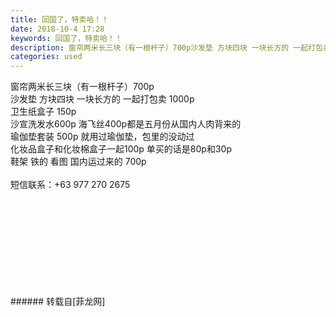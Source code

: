 ```yaml
---
title: 回国了，特卖哈！！
date: 2018-10-4 17:28
keywords: 回国了，特卖哈！！
description: 窗帘两米长三块（有一根杆子）700p沙发垫 方块四块 一块长方的 一起打包卖 1000p卫生纸盒子 150p沙宣洗发水600p 海飞丝400p都是五月份从国内人肉背来的瑜伽垫套装 500p 就用过瑜伽垫，包里的没动过化妆品盒子和化妆棉盒子一起100p 单买的话是80p和30p鞋架 铁的 看图 国内运过来的 700p短信联系：‭+63 977 270 2675‬
categories: used
---
```

<td class="t_f" id="postmessage_1951181">

窗帘两米长三块（有一根杆子）700p<br/>
沙发垫 方块四块 一块长方的 一起打包卖 1000p<br/>
卫生纸盒子 150p<br/>
沙宣洗发水600p 海飞丝400p都是五月份从国内人肉背来的<br/>
瑜伽垫套装 500p 就用过瑜伽垫，包里的没动过<br/>
化妆品盒子和化妆棉盒子一起100p 单买的话是80p和30p<br/>
鞋架 铁的 看图 国内运过来的 700p<br/>
<br/>
短信联系：‭+63 977 270 2675‬<br/>
<br/>
<img alt="" border="0" class="zoom" data-cf-modified-d198670e4111bb6c8824a5ad-="" file="http://www.flw.ph/data/appbyme/upload/image/201810/04/fmQw8AWofDiQ.jpg" id="aimg_xgC7q" lazyloadthumb="1" onclick="" onmouseover="" src="http://www.flw.ph/data/appbyme/upload/image/201810/04/fmQw8AWofDiQ.jpg"/><br/>
<br/>
<img alt="" border="0" class="zoom" data-cf-modified-d198670e4111bb6c8824a5ad-="" file="http://www.flw.ph/data/appbyme/upload/image/201810/04/cpZxhxlTv15Q.jpg" id="aimg_AywWJ" lazyloadthumb="1" onclick="" onmouseover="" src="http://www.flw.ph/data/appbyme/upload/image/201810/04/cpZxhxlTv15Q.jpg"/><br/>
<br/>
<img alt="" border="0" class="zoom" data-cf-modified-d198670e4111bb6c8824a5ad-="" file="http://www.flw.ph/data/appbyme/upload/image/201810/04/xNljs5e4LSo6.jpg" id="aimg_bomOu" lazyloadthumb="1" onclick="" onmouseover="" src="http://www.flw.ph/data/appbyme/upload/image/201810/04/xNljs5e4LSo6.jpg"/><br/>
<br/>
<img alt="" border="0" class="zoom" data-cf-modified-d198670e4111bb6c8824a5ad-="" file="http://www.flw.ph/data/appbyme/upload/image/201810/04/DyCYmN9SzWP7.jpg" id="aimg_fBA6b" lazyloadthumb="1" onclick="" onmouseover="" src="http://www.flw.ph/data/appbyme/upload/image/201810/04/DyCYmN9SzWP7.jpg"/><br/>
<br/>
<img alt="" border="0" class="zoom" data-cf-modified-d198670e4111bb6c8824a5ad-="" file="http://www.flw.ph/data/appbyme/upload/image/201810/04/DALlH8NkOCwi.jpg" id="aimg_iel4m" lazyloadthumb="1" onclick="" onmouseover="" src="http://www.flw.ph/data/appbyme/upload/image/201810/04/DALlH8NkOCwi.jpg"/><br/>
<br/>
<img alt="" border="0" class="zoom" data-cf-modified-d198670e4111bb6c8824a5ad-="" file="http://www.flw.ph/data/appbyme/upload/image/201810/04/Cg9yQjBlUPGw.jpg" id="aimg_NZ86l" lazyloadthumb="1" onclick="" onmouseover="" src="http://www.flw.ph/data/appbyme/upload/image/201810/04/Cg9yQjBlUPGw.jpg"/><br/>
<br/>
<img alt="" border="0" class="zoom" data-cf-modified-d198670e4111bb6c8824a5ad-="" file="http://www.flw.ph/data/appbyme/upload/image/201810/04/me7FajMBUUrt.jpg" id="aimg_qYMmz" lazyloadthumb="1" onclick="" onmouseover="" src="http://www.flw.ph/data/appbyme/upload/image/201810/04/me7FajMBUUrt.jpg"/><br/>
<br/>
<img alt="" border="0" class="zoom" data-cf-modified-d198670e4111bb6c8824a5ad-="" file="http://www.flw.ph/data/appbyme/upload/image/201810/04/sRGnkFV35nOG.jpg" id="aimg_wu929" lazyloadthumb="1" onclick="" onmouseover="" src="http://www.flw.ph/data/appbyme/upload/image/201810/04/sRGnkFV35nOG.jpg"/><br/>
<br/>
</td>
###### 转载自[菲龙网]